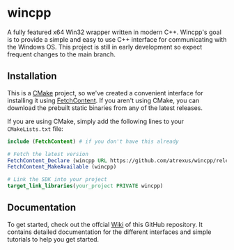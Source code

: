 # wincpp
A fully featured x64 Win32 wrapper written in modern C++. Wincpp's goal is to provide a simple and easy to use C++ interface for communicating with the Windows OS. This project is still in early development so expect frequent changes to the main branch.

## Installation
This is a [CMake](https://cmake.org/) project, so we've created a convenient interface for installing it using [FetchContent](https://cmake.org/cmake/help/latest/module/FetchContent.html). If you aren't using CMake, you can download the prebuilt static binaries from any of the latest releases.

If you are using CMake, simply add the following lines to your `CMakeLists.txt` file:
```cmake
include (FetchContent) # if you don't have this already

# Fetch the latest version
FetchContent_Declare (wincpp URL https://github.com/atrexus/wincpp/releases/latest/download/wincpp-src.zip)
FetchContent_MakeAvailable (wincpp)

# Link the SDK into your project
target_link_libraries(your_project PRIVATE wincpp)
```
## Documentation
To get started, check out the offcial [Wiki](https://github.com/atrexus/wincpp/wiki) of this GitHub repository. It contains detailed documentation for the different interfaces and simple tutorials to help you get started.
